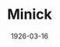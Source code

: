 ---
title: Minick
date: 1926-03-16
closing_date: 1926-03-17
layout: productions
featured_image:
image_caption:
image_credit:
playbill:
category:
Theatre: Theatre Jacksonville
cast:
- Marge Diamond: Agnes Towers
- Lula: Anne C. Lalor
- Miss Crackenwald: Annie M. Pratt
- Annie: Bonnie Willis
- Fred Minick: Duane Howard
- Mrs. Smallridge: Elizabeth Purser
- Mr. Dietenhofer: H.A. Schiff
- Mr. Price: Ted Silber
- Al Diamond: Harry Lewis
- Old Man Minick: J.H. Pratt
- Miss Lippincott: Lotta Gould Boston
- Nettie Minick: Muriel Parkes
- Lil Corey: Violette Newman
- Jim Corey: W.J. Sandford, Jr.
crew:
- Director: Tracy L'Engle
- Lighting: Martha Race
- Props: Mrs. A.S. Peatross
- Set Design:
  - Carolyn Marsh
  - Mrs. Strawn Perry
- Set Construction:
  - Birsa Shepard
  - Strawn Perry
understudies:
orchestra:
external_links:
---